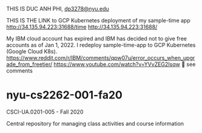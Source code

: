 THIS IS DUC ANH  PHI, dp3278@nyu.edu

THIS IS THE LINK to GCP Kubernetes deployment of my sample-time app
http://34.135.94.223:31688/time
http://34.135.94.223:31688/


My IBM cloud account has expired and IBM has decided not to give free accounts as of Jan 1, 2022. I redeploy sample-time-app to GCP Kubernetes (Google Cloud K8s).
https://www.reddit.com/r/IBM/comments/qpw07u/error_occurs_when_upgrade_from_freetier/
https://www.youtube.com/watch?v=YVvZEG2Isqw   see comments


# nyu-cs2262-001-fa20
CSCI-UA.0201-005 - Fall 2020

Central repository for managing class activities and course information
